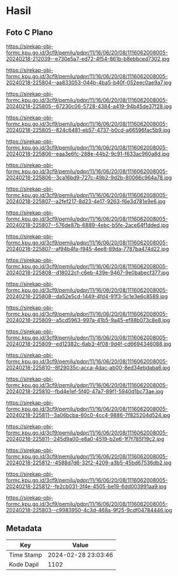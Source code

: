 # Hasil

## Foto C Plano

https://sirekap-obj-formc.kpu.go.id/3cf9/pemilu/pdpr/11/16/06/20/08/1116062008005-20240218-212039--e730e5a7-ed72-4f54-861b-b8ebbced7302.jpg

https://sirekap-obj-formc.kpu.go.id/3cf9/pemilu/pdpr/11/16/06/20/08/1116062008005-20240218-225804--aa833053-044b-4ba5-b40f-052eec0ae9a7.jpg

https://sirekap-obj-formc.kpu.go.id/3cf9/pemilu/pdpr/11/16/06/20/08/1116062008005-20240218-225805--67230c06-5728-4384-a419-94b45de37f28.jpg

https://sirekap-obj-formc.kpu.go.id/3cf9/pemilu/pdpr/11/16/06/20/08/1116062008005-20240218-225805--824c6481-eb57-4737-b0cd-a66596fac5b9.jpg

https://sirekap-obj-formc.kpu.go.id/3cf9/pemilu/pdpr/11/16/06/20/08/1116062008005-20240218-225806--eaa3e6fc-288e-44b2-9c91-f633ac960a8d.jpg

https://sirekap-obj-formc.kpu.go.id/3cf9/pemilu/pdpr/11/16/06/20/08/1116062008005-20240218-225806--3ca16bd9-727c-49b2-9d2b-80066c964a78.jpg

https://sirekap-obj-formc.kpu.go.id/3cf9/pemilu/pdpr/11/16/06/20/08/1116062008005-20240218-225807--a2fef217-8d23-4e17-9263-f6e3d781e9e6.jpg

https://sirekap-obj-formc.kpu.go.id/3cf9/pemilu/pdpr/11/16/06/20/08/1116062008005-20240218-225807--576de87b-6889-4ebc-b5fe-2ace64f1dded.jpg

https://sirekap-obj-formc.kpu.go.id/3cf9/pemilu/pdpr/11/16/06/20/08/1116062008005-20240218-225807--af94b4fa-f945-4ee8-89da-7787ba474d22.jpg

https://sirekap-obj-formc.kpu.go.id/3cf9/pemilu/pdpr/11/16/06/20/08/1116062008005-20240218-225808--d18022cf-c6eb-439e-9467-9e0babecf377.jpg

https://sirekap-obj-formc.kpu.go.id/3cf9/pemilu/pdpr/11/16/06/20/08/1116062008005-20240218-225808--da52e5cd-1449-4fd4-91f3-5c1e3e6c8589.jpg

https://sirekap-obj-formc.kpu.go.id/3cf9/pemilu/pdpr/11/16/06/20/08/1116062008005-20240218-225809--a5cd5963-997a-41b5-9a45-ef88b073c8e8.jpg

https://sirekap-obj-formc.kpu.go.id/3cf9/pemilu/pdpr/11/16/06/20/08/1116062008005-20240218-225809--ed12382c-6ab3-4f08-9d4f-cd6694346088.jpg

https://sirekap-obj-formc.kpu.go.id/3cf9/pemilu/pdpr/11/16/06/20/08/1116062008005-20240218-225810--8f29035c-acca-4dac-ab00-8ed34ebdaba6.jpg

https://sirekap-obj-formc.kpu.go.id/3cf9/pemilu/pdpr/11/16/06/20/08/1116062008005-20240218-225810--fbd4e1ef-5f40-47a7-89f1-5940d1bc73ae.jpg

https://sirekap-obj-formc.kpu.go.id/3cf9/pemilu/pdpr/11/16/06/20/08/1116062008005-20240218-225811--3a06bcba-60c0-4cc4-9886-7f825204d524.jpg

https://sirekap-obj-formc.kpu.go.id/3cf9/pemilu/pdpr/11/16/06/20/08/1116062008005-20240218-225811--245d9a00-e8a0-4519-b2e6-1f7f785f19c2.jpg

https://sirekap-obj-formc.kpu.go.id/3cf9/pemilu/pdpr/11/16/06/20/08/1116062008005-20240218-225812--4588d7d6-32f2-4209-a3b5-45bd67536db2.jpg

https://sirekap-obj-formc.kpu.go.id/3cf9/pemilu/pdpr/11/16/06/20/08/1116062008005-20240218-225812--fe2cb031-3f4e-4505-be19-6dd003991aa9.jpg

https://sirekap-obj-formc.kpu.go.id/3cf9/pemilu/pdpr/11/16/06/20/08/1116062008005-20240218-225803--c9983950-4c3d-468a-9f25-9cdf04784446.jpg


## Metadata

| Key        | Value               |
| ---------- | ------------------- |
| Time Stamp | 2024-02-28 23:03:46 |
| Kode Dapil | 1102                |



